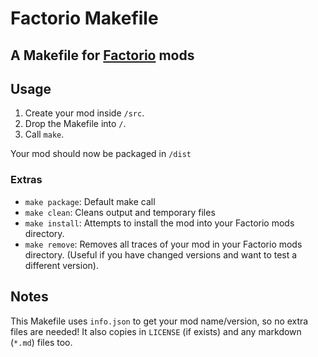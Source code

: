 # Factorio Makefile #
## A Makefile for [Factorio](http://www.factorio.com) mods ##

## Usage ##

1. Create your mod inside `/src`.
2. Drop the Makefile into `/`.
3. Call `make`.

Your mod should now be packaged in `/dist`

### Extras ###

- `make package`: Default make call
- `make clean`: Cleans output and temporary files
- `make install`: Attempts to install the mod into your Factorio mods directory.
- `make remove`: Removes all traces of your mod in your Factorio mods directory. (Useful if you have changed versions and want to test a different version).

## Notes ##
This Makefile uses `info.json` to get your mod name/version, so no extra files are needed!
It also copies in `LICENSE` (if exists) and any markdown (`*.md`) files too.
